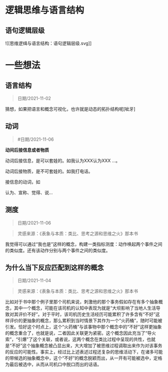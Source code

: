 # 逻辑思维与语言结构

## 语句逻辑层级

![[思维逻缉与语言结构：语句逻辑层级.svg]]

# 一些想法

## 语言结构

> 日期/2021-11-02

猜想，如果把语言和概念可视化，也许就是动态的拓扑结构呢[呲牙]

## 动词

> #日期/2021-11-06

**动间后接信息或者物质**

  

动词后接信息，是可以套娃的。如我认为XXX认为XXX …。

动词后接物质，是不可套娃的。如我打电话。

  

接信息的动词，如

  

认为、宣称、觉得、说…


## 测度

      

> 日期/2021-11-06

> 灵感来源：《表象与本质：类比、思考之源和思维之火》那本书

我觉得可以通过“我也是”这样的概念，构建一类指标测度：动作唤起两个事件之间的类似度。还有该动作分别与两个事件之间的类似度。


## 为什么当下反应匹配到这样的概念

> 日期/2021-11-04

> 灵感来源：《表象与本质：类比、思考之源和思维之火》那本书


比如对于书中那个例子里那个司机来说，刺激他的那个事务假如存在有多个抽象概念，其中一个概念，可能在该司机的认知中表现为就是“大坝影响了当地人生活导致对其评价不好”。对于平时，该司机历史生活经历可能累积了许多含有“不好”这样评价的更抽象的概念，那么累积到当时情景下其作为一个“火药桶”，随时可能被引发。恰好这个时点上，这个“火药桶”与该事物中那个概念中的“不好”这样更抽象的概念重合了，也就是说，二者因此关联更为紧密。这个概念因此充当了“导火索”，“引爆”了这个关联，或者说，这两个概念在类比过程中呈现的共性，也就是“不好”这个抽象概念被凸显出来，大大增加了被思维过程调取出来作为对该事务的反应的可能性。事实上，经过比上述表述过程还复杂的思维活动下，在诸多可能的带候选的抽象概念中，这个“不好”的概念脱颖而出，从一开有可能被选中，定格为最后被选中，从而从司机口中脱口而出的话语。
